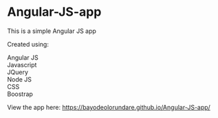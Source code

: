 # Angular-JS-app
This is a simple Angular JS app

Created using:<br>

Angular JS<br>
Javascript<br>
JQuery<br>
Node JS<br>
CSS<br>
Boostrap<br>

View the app here:  https://bayodeolorundare.github.io/Angular-JS-app/
